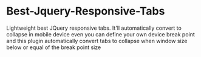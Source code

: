# Best-Jquery-Responsive-Tabs
Lightweight best JQuery responsive tabs. It'll automatically convert to collapse in mobile device even you can define your own device break point and this plugin automatically convert tabs to collapse when window size below or equal of the break point size 
